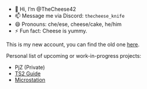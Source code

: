 - 👋 Hi, I’m @TheCheese42
- 📫 Message me via Discord: `thecheese_knife`
- 😄 Pronouns: che/ese, cheese/cake, he/him
- ⚡ Fun fact: Cheese is yummy.


This is my new account, you can find the old one [here](https://github.com/NotYou404).

Personal list of upcoming or work-in-progress projects:

- PjZ (Private)
- [TS2 Guide](https://github.com/TheCheese42/ts2-anniversary-guide)
- [Microstation](https://github.com/TheCheese42/microstation)
